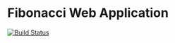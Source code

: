 # Fibonacci Web Application
[![Build Status](https://travis-ci.org/abhishekv5055/docker-react-express.svg?branch=master)](https://travis-ci.org/abhishekv5055/docker-react-express)
